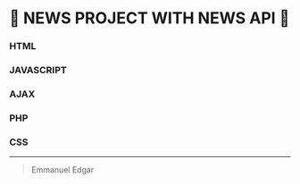 # :red_circle: NEWS PROJECT WITH NEWS API :red_circle:
### HTML 
### JAVASCRIPT 
### AJAX 
### PHP
### CSS

___

> Emmanuel Edgar 

